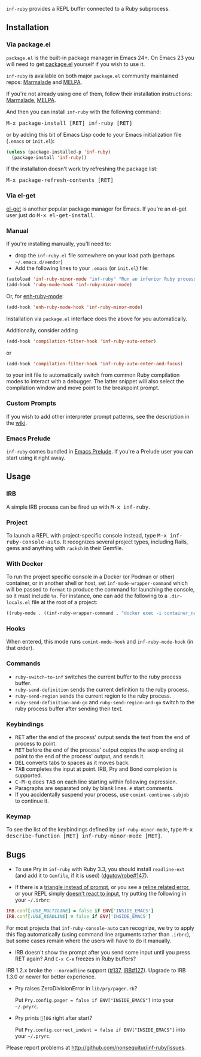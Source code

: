 `inf-ruby` provides a REPL buffer connected to a Ruby subprocess.

## Installation

### Via package.el

`package.el` is the built-in package manager in Emacs 24+. On Emacs 23
you will need to get [package.el](http://bit.ly/pkg-el23) yourself if you wish to use it.

`inf-ruby` is available on both major `package.el` community
maintained repos:
[Marmalade](http://marmalade-repo.org/packages/inf-ruby) and
[MELPA](https://melpa.org/#/inf-ruby).

If you're not already using one of them, follow their installation instructions:
[Marmalade](http://marmalade-repo.org/),
[MELPA](https://melpa.org/#/getting-started).

And then you can install `inf-ruby` with the following command:

<kbd>M-x package-install [RET] inf-ruby [RET]</kbd>

or by adding this bit of Emacs Lisp code to your Emacs initialization file (`.emacs` or `init.el`):

```lisp
(unless (package-installed-p 'inf-ruby)
  (package-install 'inf-ruby))
```

If the installation doesn't work try refreshing the package list:

<kbd>M-x package-refresh-contents [RET]</kbd>

### Via el-get

[el-get](https://github.com/dimitri/el-get) is another popular package manager for Emacs.
If you're an el-get user just do <kbd>M-x el-get-install</kbd>.

### Manual

If you're installing manually, you'll need to:

* drop the `inf-ruby.el` file somewhere on your load path (perhaps `~/.emacs.d/vendor`)
* Add the following lines to your `.emacs` (or `init.el`) file:

```lisp
(autoload 'inf-ruby-minor-mode "inf-ruby" "Run an inferior Ruby process" t)
(add-hook 'ruby-mode-hook 'inf-ruby-minor-mode)
```

Or, for [enh-ruby-mode](https://github.com/zenspider/enhanced-ruby-mode):

```lisp
(add-hook 'enh-ruby-mode-hook 'inf-ruby-minor-mode)
```

Installation via `package.el` interface does the above for you
automatically.

Additionally, consider adding

```lisp
(add-hook 'compilation-filter-hook 'inf-ruby-auto-enter)
```

or

```lisp
(add-hook 'compilation-filter-hook 'inf-ruby-auto-enter-and-focus)
```

to your init file to automatically switch from common Ruby compilation
modes to interact with a debugger. The latter snippet will also select
the compilation window and move point to the breakpoint prompt.

### Custom Prompts

If you wish to add other interpreter prompt patterns, see the description in
the [wiki](https://github.com/nonsequitur/inf-ruby/wiki/Adding-new-prompt-patterns).

### Emacs Prelude

`inf-ruby` comes bundled in
[Emacs Prelude](https://github.com/bbatsov/prelude). If you're a
Prelude user you can start using it right away.

## Usage

### IRB
A simple IRB process can be fired up with <kbd>M-x inf-ruby</kbd>.

### Project
To launch a REPL with project-specific console instead, type <kbd>M-x inf-ruby-console-auto</kbd>.
It recognizes several project types, including Rails, gems and anything with `racksh` in their Gemfile.

### With Docker

To run the project specific console in a Docker (or Podman or other) container, or in another shell
or host, set `inf-mode-wrapper-command` which will be passed to `format` to produce the command for launching
the console, so it must include `%s`. For instance, one can add the following to a `.dir-locals.el`
file at the root of a project:

```lisp
((ruby-mode . ((inf-ruby-wrapper-command . "docker exec -i container_name %s"))))
```

### Hooks
When entered, this mode runs `comint-mode-hook` and
`inf-ruby-mode-hook` (in that order).

### Commands

* `ruby-switch-to-inf` switches the current buffer to the ruby process buffer.
* `ruby-send-definition` sends the current definition to the ruby process.
* `ruby-send-region` sends the current region to the ruby process.
* `ruby-send-definition-and-go` and `ruby-send-region-and-go` switch to the ruby process buffer after sending their text.

### Keybindings

* <kbd>RET</kbd> after the end of the process' output sends the text from the
end of process to point.
* <kbd>RET</kbd> before the end of the process' output copies the sexp ending at point
to the end of the process' output, and sends it.
* <kbd>DEL</kbd> converts tabs to spaces as it moves back.
* <kbd>TAB</kbd> completes the input at point. IRB, Pry and Bond completion is supported.
* <kbd>C-M-q</kbd> does <kbd>TAB</kbd> on each line starting within following expression.
* Paragraphs are separated only by blank lines.  `#` start comments.
* If you accidentally suspend your process, use
`comint-continue-subjob` to continue it.

### Keymap

To see the list of the keybindings defined by `inf-ruby-minor-mode`,
type <kbd>M-x describe-function [RET] inf-ruby-minor-mode [RET]</kbd>.

## Bugs

* To use Pry in `inf-ruby` with Ruby 3.3, you should install
`readline-ext` (and add it to `Gemfile`, if it is used)
([dgutov/robe#147](https://github.com/dgutov/robe/issues/147#issuecomment-1894806030)).

* If there is a [triangle instead of prompt](https://github.com/nonsequitur/inf-ruby/issues/159), or you see a [reline related error](https://github.com/ruby/irb/issues/43#issuecomment-589593889), or your REPL simply [doesn't react to input](https://github.com/nonsequitur/inf-ruby/issues/51), try putting the following in your `~/.irbrc`:

```rb
IRB.conf[:USE_MULTILINE] = false if ENV['INSIDE_EMACS']
IRB.conf[:USE_READLINE] = false if ENV['INSIDE_EMACS']
```

For most projects that `inf-ruby-console-auto` can recognize, we try
to apply this flag automatically (using command line arguments rather
than `.irbrc`), but some cases remain where the users will have to do
it manually.

* IRB doesn't show the prompt after you send some input until you
  press RET again? And `C-x C-e` freezes in Ruby buffers?

IRB 1.2.x broke the `--noreadline` support
([#137](https://github.com/nonsequitur/inf-ruby/issues/137),
[IRB#127](https://github.com/ruby/irb/issues/127)). Upgrade to IRB
1.3.0 or newer for better experience.

* Pry raises ZeroDivisionError in `lib/pry/pager.rb`?

  Put `Pry.config.pager = false if ENV["INSIDE_EMACS"]` into your `~/.pryrc`.

* Pry prints `[0G` right after start?

  Put `Pry.config.correct_indent = false if ENV["INSIDE_EMACS"]` into your `~/.pryrc`.

Please report problems at <http://github.com/nonsequitur/inf-ruby/issues>.

